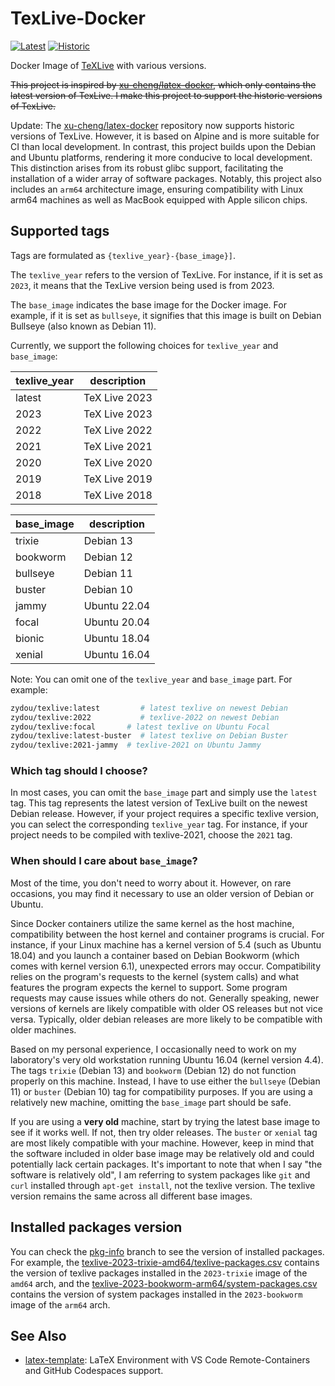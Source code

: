 # TexLive-Docker

[![Latest](https://github.com/zydou/texlive/actions/workflows/build-latest.yml/badge.svg)](https://github.com/zydou/texlive/actions/workflows/build-latest.yml)
[![Historic](https://github.com/zydou/texlive/actions/workflows/build-historic.yml/badge.svg)](https://github.com/zydou/texlive/actions/workflows/build-historic.yml)

Docker Image of [TeXLive](http://tug.org/texlive/) with various versions.

~~This project is inspired by [xu-cheng/latex-docker](https://github.com/xu-cheng/latex-docker), which only contains the latest version of TexLive. I make this project to support the historic versions of TexLive.~~

Update: The [xu-cheng/latex-docker](https://github.com/xu-cheng/latex-docker) repository now supports historic versions of TexLive. However, it is based on Alpine and is more suitable for CI than local development. In contrast, this project builds upon the Debian and Ubuntu platforms, rendering it more conducive to local development. This distinction arises from its robust glibc support, facilitating the installation of a wider array of software packages. Notably, this project also includes an `arm64` architecture image, ensuring compatibility with Linux arm64 machines as well as MacBook equipped with Apple silicon chips.

## Supported tags

Tags are formulated as `{texlive_year}-{base_image}]`.

The `texlive_year` refers to the version of TexLive. For instance, if it is set as `2023`, it means that the TexLive version being used is from 2023.

The `base_image` indicates the base image for the Docker image. For example, if it is set as `bullseye`, it signifies that this image is built on Debian Bullseye (also known as Debian 11).

Currently, we support the following choices for `texlive_year` and `base_image`:

| texlive_year | description   |
| ------------ | ------------- |
| latest       | TeX Live 2023 |
| 2023         | TeX Live 2023 |
| 2022         | TeX Live 2022 |
| 2021         | TeX Live 2021 |
| 2020         | TeX Live 2020 |
| 2019         | TeX Live 2019 |
| 2018         | TeX Live 2018 |

| base_image | description  |
| ---------- | ------------ |
| trixie     | Debian 13    |
| bookworm   | Debian 12    |
| bullseye   | Debian 11    |
| buster     | Debian 10    |
| jammy      | Ubuntu 22.04 |
| focal      | Ubuntu 20.04 |
| bionic     | Ubuntu 18.04 |
| xenial     | Ubuntu 16.04 |

Note: You can omit one of the `texlive_year` and `base_image` part. For example:

```sh
zydou/texlive:latest         # latest texlive on newest Debian
zydou/texlive:2022           # texlive-2022 on newest Debian
zydou/texlive:focal       # latest texlive on Ubuntu Focal
zydou/texlive:latest-buster  # latest texlive on Debian Buster
zydou/texlive:2021-jammy  # texlive-2021 on Ubuntu Jammy
```

### Which tag should I choose?

In most cases, you can omit the `base_image` part and simply use the `latest` tag. This tag represents the latest version of TexLive built on the newest Debian release. However, if your project requires a specific texlive version, you can select the corresponding `texlive_year` tag. For instance, if your project needs to be compiled with texlive-2021, choose the `2021` tag.

### When should I care about `base_image`?

Most of the time, you don't need to worry about it. However, on rare occasions, you may find it necessary to use an older version of Debian or Ubuntu.

Since Docker containers utilize the same kernel as the host machine, compatibility between the host kernel and container programs is crucial. For instance, if your Linux machine has a kernel version of 5.4 (such as Ubuntu 18.04) and you launch a container based on Debian Bookworm (which comes with kernel version 6.1), unexpected errors may occur. Compatibility relies on the program's requests to the kernel (system calls) and what features the program expects the kernel to support. Some program requests may cause issues while others do not. Generally speaking, newer versions of kernels are likely compatible with older OS releases but not vice versa. Typically, older debian releases are more likely to be compatible with older machines.

Based on my personal experience, I occasionally need to work on my laboratory's very old workstation running Ubuntu 16.04 (kernel version 4.4). The tags `trixie` (Debian 13) and `bookworm` (Debian 12) do not function properly on this machine. Instead, I have to use either the `bullseye` (Debian 11) or `buster` (Debian 10) tag for compatibility purposes. If you are using a relatively new machine, omitting the `base_image` part should be safe.

If you are using a **very old** machine, start by trying the latest base image to see if it works well. If not, then try older releases. The `buster` or `xenial` tag are most likely compatible with your machine. However, keep in mind that the software included in older base image may be relatively old and could potentially lack certain packages. It's important to note that when I say "the software is relatively old", I am referring to system packages like `git` and `curl` installed through `apt-get install`, not the texlive version. The texlive version remains the same across all different base images.

## Installed packages version

You can check the [pkg-info](https://github.com/zydou/texlive/tree/pkg-info) branch to see the version of installed packages. For example, the [texlive-2023-trixie-amd64/texlive-packages.csv](https://github.com/zydou/texlive/blob/pkg-info/texlive-2023-trixie-amd64/texlive-packages.csv) contains the version of texlive packages installed in the `2023-trixie` image of the `amd64` arch, and the [texlive-2023-bookworm-arm64/system-packages.csv](https://github.com/zydou/texlive/blob/pkg-info/texlive-2023-bookworm-arm64/system-packages.csv) contains the version of system packages installed in the `2023-bookworm` image of the `arm64` arch.

## See Also

- [latex-template](https://github.com/zydou/latex-template): LaTeX Environment with VS Code Remote-Containers and GitHub Codespaces support.
